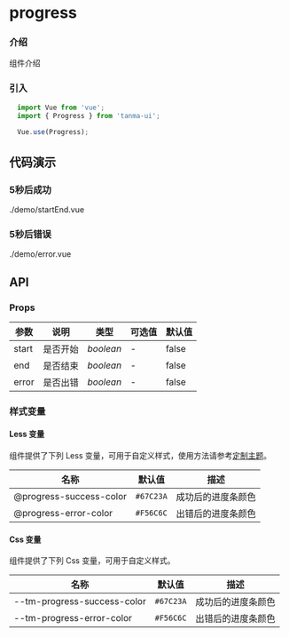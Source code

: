 # progress

### 介绍

组件介绍

### 引入

```js
  import Vue from 'vue';
  import { Progress } from 'tanma-ui';
  
  Vue.use(Progress);
```

## 代码演示

### 5秒后成功

<demo-code>./demo/startEnd.vue</demo-code>

### 5秒后错误

<demo-code>./demo/error.vue</demo-code>

## API

### Props

参数 | 说明 | 类型 | 可选值 | 默认值
-- | -- | -- | -- | --
start | 是否开始 | _boolean_ | - | false
end | 是否结束 | _boolean_ | - | false
error | 是否出错 | _boolean_ | - | false


### 样式变量

#### Less 变量

组件提供了下列 Less 变量，可用于自定义样式，使用方法请参考[定制主题](#/theme)。

名称 | 默认值 | 描述
-- | -- | --
@progress-success-color | `#67C23A`| 成功后的进度条颜色
@progress-error-color | `#F56C6C`| 出错后的进度条颜色

#### Css 变量

组件提供了下列 Css 变量，可用于自定义样式。

名称 | 默认值 | 描述
-- | -- | --
--tm-progress-success-color | `#67C23A`| 成功后的进度条颜色
--tm-progress-error-color | `#F56C6C`| 出错后的进度条颜色